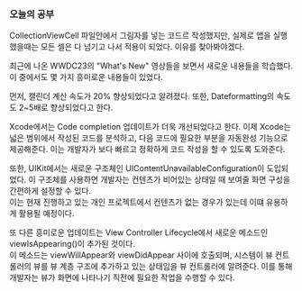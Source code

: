 ### 오늘의 공부

CollectionViewCell 파일안에서 그림자를 넣는 코드르 작성했지만, 실제로 앱을 실행했을때는 모든 셀은 다 넘기고 나서 적용이 되었다. 이유를 찾아봐야겠다.<br>

최근에 나온 WWDC23의 "What's New" 영상들을 보면서 새로운 내용들을 학습했다. 이 중에서도 몇 가지 흥미로운 내용들이 있었다.<br>

먼저, 캘린더 계산 속도가 20% 향상되었다고 알려졌다. 또한, Dateformatting의 속도도 2~5배로 향상되었다고 한다.<br>

Xcode에서는 Code completion 업데이트가 더욱 개선되었다고 한다. 이제 Xcode는 넓은 범위에서 작성된 코드를 분석하고, 다음 코드에 필요한 부분을 자동완성 기능으로 제공해준다. 이는 개발자가 보다 빠르고 정확하게 코드 작성을 할 수 있도록 도와준다.<br>

또한, UIKit에서는 새로운 구조체인 UIContentUnavailableConfiguration이 도입되었다. 이 구조체를 사용하면 개발자는 컨텐츠가 비어있는 상태일 때 보여줄 화면 구성을 간편하게 설정할 수 있다.<br>
이는 현재 진행하고 있는 개인 프로젝트에서 컨텐츠가 없는 경우가 있는데 이떄 유용하게 활용될 예정이다.<br>

또 다른 흥미로운 업데이트는 View Controller Lifecycle에서 새로운 메소드인 viewIsAppearing()이 추가된 것이다.<br>
이 메소드는 viewWillAppear와 viewDidAppear 사이에 호출되며, 시스템이 뷰 컨트롤러의 뷰를 뷰 계층 구조에 추가하고 있는 상태임을 뷰 컨트롤러에 알려준다. 이를 통해 개발자는 뷰가 화면에 나타나기 직전에 필요한 작업을 수행할 수 있다.<br>
